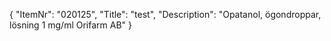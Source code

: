 {
  "ItemNr": "020125",
  "Title": "test",
  "Description": "Opatanol, ögondroppar, lösning 1 mg/ml Orifarm AB"
}